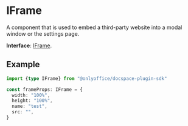 # IFrame

A component that is used to embed a third-party website into a modal window or the settings page.

**Interface**: [IFrame](https://github.com/ONLYOFFICE/docspace-plugin-sdk/blob/master/src/interfaces/components/IFrame.ts).

## Example

``` ts
import {type IFrame} from "@onlyoffice/docspace-plugin-sdk"

const frameProps: IFrame = {
  width: "100%",
  height: "100%",
  name: "test",
  src: "",
}
```
